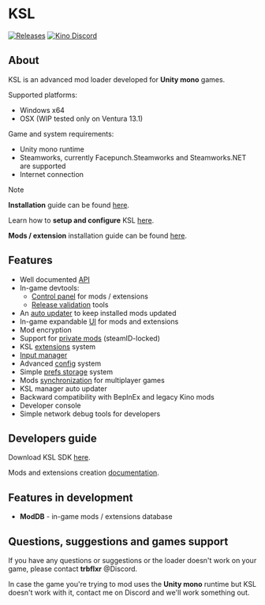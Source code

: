 # KSL

[![Releases](https://img.shields.io/github/v/release/trbflxr/ksl?include_prereleases&label=DOWNLOAD&style=for-the-badge)](https://github.com/trbflxr/ksl/releases)
[![Kino Discord](https://img.shields.io/discord/716264804498538516?label=DISCORD&style=for-the-badge)](https://discord.gg/xvGMEEcEEp)

## About

KSL is an advanced mod loader developed for **Unity mono** games.

Supported platforms:

* Windows x64
* OSX (WIP tested only on Ventura 13.1)

Game and system requirements:

* Unity mono runtime
* Steamworks, currently Facepunch.Steamworks and Steamworks.NET are supported
* Internet connection

> [!NOTE]  
> **Installation** guide can be found [here](https://github.com/trbflxr/ksl/blob/master/doc/guide/install.md).
>
> Learn how to **setup and configure** KSL [here](https://github.com/trbflxr/ksl/blob/master/doc/guide/setup.md).
>
> **Mods / extension** installation guide can be found [here](https://github.com/trbflxr/ksl/blob/master/doc/guide/install_content.md).

## Features

* Well documented [API](https://github.com/trbflxr/ksl/blob/master/doc/api/api.md)
* In-game devtools:
    * [Control panel](https://github.com/trbflxr/ksl/blob/master/doc/guide/dev/control_panel.md) for mods / extensions
    * [Release validation](https://github.com/trbflxr/ksl/blob/master/doc/guide/dev/updater.md#create-and-test-release-archive) tools
* An [auto updater](https://github.com/trbflxr/ksl/blob/master/doc/guide/dev/updater.md) to keep installed mods updated
* In-game expandable [UI](https://github.com/trbflxr/ksl/blob/master/doc/api/ui.md) for mods and extensions
* Mod encryption
* Support for [private mods](https://github.com/trbflxr/ksl/blob/master/doc/guide/dev/control_panel.md#whitelist-management) (steamID-locked)
* KSL [extensions](https://github.com/trbflxr/ksl/blob/master/doc/guide/dev/extensions.md) system
* [Input manager](https://github.com/trbflxr/ksl/blob/master/doc/api/input.md)
* Advanced [config](https://github.com/trbflxr/ksl/blob/master/doc/api/config.md) system
* Simple [prefs storage](https://github.com/trbflxr/ksl/blob/master/doc/api/prefs.md) system
* Mods [synchronization](https://github.com/trbflxr/ksl/blob/master/doc/api/sync.md) for multiplayer games
* KSL manager auto updater
* Backward compatibility with BepInEx and legacy Kino mods
* Developer console
* Simple network debug tools for developers

## Developers guide

Download KSL SDK [here](https://github.com/trbflxr/ksl_sdk).

Mods and extensions creation [documentation](https://github.com/trbflxr/ksl/blob/master/doc/guide/dev/sdk.md).

## Features in development

* **ModDB** - in-game mods / extensions database

## Questions, suggestions and games support

If you have any questions or suggestions or the loader doesn't work on your game, please contact **trbflxr** @Discord.

In case the game you're trying to mod uses the **Unity mono** runtime but KSL doesn't work with it, contact me on Discord and we'll work something out.
